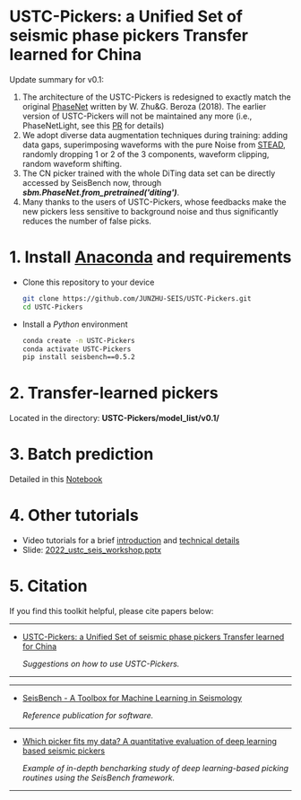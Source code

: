 # USTC-Pickers: a Unified Set of seismic phase pickers Transfer learned for China

Update summary for v0.1:
1. The architecture of the USTC-Pickers is redesigned to exactly match the original [PhaseNet](https://github.com/AI4EPS/PhaseNet/blob/master/phasenet/model.py) written by W. Zhu&G. Beroza (2018). The earlier version of USTC-Pickers will not be maintained any more (i.e., PhaseNetLight, see this [PR](https://github.com/seisbench/seisbench/pull/158) for details) 
2. We adopt diverse data augmentation techniques during training: adding data gaps, superimposing waveforms with the pure Noise from [STEAD](https://github.com/smousavi05/STEAD), randomly dropping 1 or 2 of the 3 components, waveform clipping, random waveform shifting.
3. The CN picker trained with the whole DiTing data set can be directly accessed by SeisBench now, through ***sbm.PhaseNet.from_pretrained('diting')***.
4. Many thanks to the users of USTC-Pickers, whose feedbacks make the new pickers less sensitive to background noise and thus significantly reduces the number of false picks.

# 1. Install [Anaconda](https://www.anaconda.com/) and requirements

* Clone this repository to your device

  ```bash
  git clone https://github.com/JUNZHU-SEIS/USTC-Pickers.git
  cd USTC-Pickers
  ```

* Install a *Python* environment

  ```bash
  conda create -n USTC-Pickers
  conda activate USTC-Pickers
  pip install seisbench==0.5.2
  ```

# 2. Transfer-learned pickers

Located in the directory: **USTC-Pickers/model_list/v0.1/**

# 3. Batch prediction

Detailed in this [Notebook](https://github.com/JUNZHU-SEIS/USTC-Pickers/blob/main/demo/demo_pick.ipynb)

# 4. Other tutorials
* Video tutorials for a brief [introduction](https://www.koushare.com/video/videodetail/31654) and [technical details](https://www.koushare.com/video/videodetail/31655)
* Slide: [2022_ustc_seis_workshop.pptx](http://home.ustc.edu.cn/~zhujun2316/paper/2022_ustc_seis_workshop.pptx)

# 5. Citation
If you find this toolkit helpful, please cite papers below:

---

* [USTC-Pickers: a Unified Set of seismic phase pickers Transfer learned for China](https://www.equsci.org.cn/article/doi/10.1016/j.eqs.2023.03.001?pageType=en)

  _Suggestions on how to use USTC-Pickers._
---

---

* [SeisBench - A Toolbox for Machine Learning in Seismology](https://doi.org/10.1785/0220210324)

  _Reference publication for software._

---

* [Which picker fits my data? A quantitative evaluation of deep learning based seismic pickers](https://doi.org/10.1029/2021JB023499)

  _Example of in-depth bencharking study of deep learning-based picking routines using the SeisBench framework._

---
